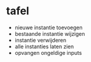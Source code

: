 # tafel
* nieuwe instantie toevoegen
* bestaande instantie wijzigen
* instantie verwijderen
* alle instanties laten zien
* opvangen ongeldige inputs
